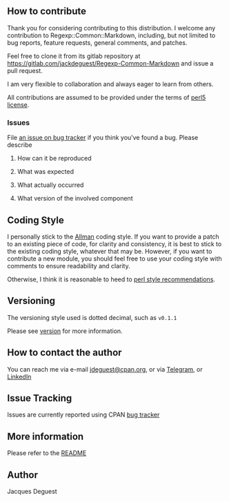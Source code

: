 ## How to contribute
 
Thank you for considering contributing to this distribution.
I welcome any contribution to Regexp::Common::Markdown, including, but not limited to bug reports, feature requests, general comments, and patches.

Feel free to clone it from its gitlab repository at <https://gitlab.com/jackdeguest/Regexp-Common-Markdown> and issue a pull request.

I am very flexible to collaboration and always eager to learn from others.

All contributions are assumed to be provided under the terms of [perl5 license](http://dev.perl.org/licenses/).

### Issues

File [an issue on bug tracker](https://rt.cpan.org/Public/Dist/Display.html?Name=Regexp-Common-Markdown) if you think you've found a bug. Please describe

1. How can it be reproduced

1. What was expected

1. What actually occurred

1. What version of the involved component

## Coding Style

I personally stick to the [Allman](https://en.wikipedia.org/wiki/Indentation_style#Allman_style) coding style. If you want to provide a patch to an existing piece of code, for clarity and consistency, it is best to stick to the existing coding style, whatever that may be. However, if you want to contribute a new module, you should feel free to use your coding style with comments to ensure readability and clarity.

Otherwise, I think it is reasonable to heed to [perl style recommendations](https://metacpan.org/pod/perlstyle).

## Versioning

The versioning style used is dotted decimal, such as `v0.1.1`

Please see [version](https://metacpan.org/pod/version) for more information.

## How to contact the author

You can reach me via e-mail <jdeguest@cpan.org>, or via [Telegram](https://t.me/jackdeguest), or [LinkedIn](https://www.linkedin.com/in/jackdeguest/)

## Issue Tracking

Issues are currently reported using CPAN [bug tracker](https://rt.cpan.org/Public/Dist/Display.html?Name=Regexp-Common-Markdown)

## More information

Please refer to the [README](https://metacpan.org/source/JDEGUEST/Regexp-Common-Markdown-v0.1.7/README.md)

## Author

Jacques Deguest

